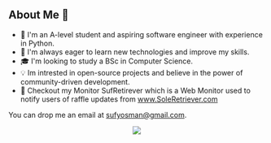 ## About Me 🤖

- 💼 I'm an A-level student and aspiring software engineer with experience in Python.
- 🌱 I'm always eager to learn new technologies and improve my skills.
- 🎓 I'm looking to study a BSc in Computer Science.
- 💡 Im intrested in open-source projects and believe in the power of community-driven development.
- 🎯 Checkout my Monitor SufRetirever which is a Web Monitor used to notify users of raffle updates from www.SoleRetriever.com

You can drop me an email at [sufyosman@gmail.com](mailto:sufyosman@gmail.com).

<p align="center">
  <img src="https://media.giphy.com/media/3oKIPnAiaMCws8nOsE/giphy.gif">
</p>

